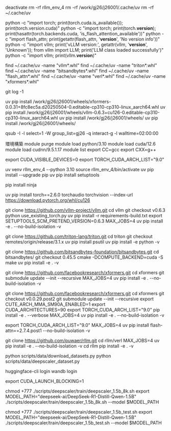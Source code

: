 deactivate
rm -rf rllm_env_4
rm -rf /work/gj26/j26001/.cache/uv
rm -rf ~/.cache/uv

python -c "import torch; print(torch.cuda.is_available()); print(torch.version.cuda)"
python -c "import torch; print(torch.__version__); print(hasattr(torch.backends.cuda, 'is_flash_attention_available'))"
python -c "import flash_attn; print(getattr(flash_attn, '__version__', 'No version info'))"
python -c "import vllm; print('vLLM version:', getattr(vllm, '__version__', 'Unknown')); from vllm import LLM; print('LLM class loaded successfully')"
python -c "import vllm; print(vllm.__version__)"



find ~/.cache/uv -name "vllm*.whl"
find ~/.cache/uv -name "triton*.whl"
find ~/.cache/uv -name "bitsandbytes*.whl"
find ~/.cache/uv -name "flash_attn*.whl"
find ~/.cache/uv -name "verl*.whl"
find ~/.cache/uv -name "xformers*.whl"


git log -1



uv pip install /work/gj26/j26001/wheels/xformers-0.0.31+8fc8ec5a.d20250504-0.editable-cp310-cp310-linux_aarch64.whl
uv pip install /work/gj26/j26001/wheels/vllm-0.6.3+cu126-0.editable-cp310-cp310-linux_aarch64.whl
uv pip install /work/gj26/j26001/wheels/
uv pip install /work/gj26/j26001/wheels/



qsub -I -l select=1 -W group_list=gj26 -q interact-g -l walltime=02:00:00

環境構築
module purge 
module load python/3.10
module load cuda/12.6
module load cudnn/9.5.1.17
module list
export CC=gcc
export CXX=g++

export CUDA_VISIBLE_DEVICES=0
export TORCH_CUDA_ARCH_LIST="9.0"


uv venv rllm_env_4 --python 3.10
source rllm_env_4/bin/activate
uv pip install --upgrade pip
uv pip install setuptools


pip install ninja

uv pip install torch==2.6.0 torchaudio torchvision --index-url https://download.pytorch.org/whl/cu126





git clone https://github.com/vllm-project/vllm.git
cd vllm
git checkout v0.6.3
python use_existing_torch.py
uv pip install -r requirements-build.txt
export SETUPTOOLS_SCM_PRETEND_VERSION=0.6.3
MAX_JOBS=4 uv pip install -e . --no-build-isolation -v

git clone https://github.com/triton-lang/triton.git
cd triton
git checkout remotes/origin/release/3.1.x
uv pip install psutil
uv pip install -e python -v

git clone https://github.com/bitsandbytes-foundation/bitsandbytes.git
cd bitsandbytes/
git checkout 0.45.5
cmake -DCOMPUTE_BACKEND=cuda -S
make
uv pip install -e . -v

git clone https://github.com/facebookresearch/xformers.git
cd xformers
git submodule update --init --recursive
MAX_JOBS=4 uv pip install -e . --no-build-isolation -v

git clone https://github.com/facebookresearch/xformers.git
cd xformers
git checkout v0.0.29.post2
git submodule update --init --recursive
export CUTE_ARCH_MMA_SM90A_ENABLED=1
export CUDA_ARCHITECTURES=90 
export TORCH_CUDA_ARCH_LIST="9.0"
pip install -e . --verbose
MAX_JOBS=4 uv pip install -e . --no-build-isolation -v


export TORCH_CUDA_ARCH_LIST="9.0"
MAX_JOBS=4 uv pip install flash-attn==2.7.4.post1 --no-build-isolation -v



git clone https://github.com/puwaer/rllm.git
cd rllm/verl
MAX_JOBS=4 uv pip install -e . --no-build-isolation -v
cd rllm
pip install -e . -v


python scripts/data/download_datasets.py
python scripts/data/deepscaler_dataset.py

huggingface-cli login
wandb login

export CUDA_LAUNCH_BLOCKING=1

chmod +777 ./scripts/deepscaler/train/deepscaler_1.5b_8k.sh
export MODEL_PATH="deepseek-ai/DeepSeek-R1-Distill-Qwen-1.5B"
./scripts/deepscaler/train/deepscaler_1.5b_8k.sh --model $MODEL_PATH


chmod +777 ./scripts/deepscaler/train/deepscaler_1.5b_test.sh
export MODEL_PATH="deepseek-ai/DeepSeek-R1-Distill-Qwen-1.5B"
./scripts/deepscaler/train/deepscaler_1.5b_test.sh --model $MODEL_PATH